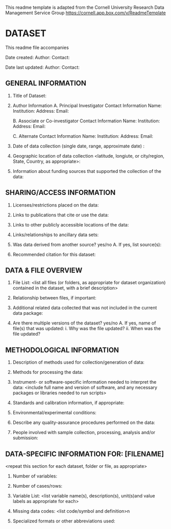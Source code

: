 This readme template is adapted from the
Cornell University Research Data Management Service Group
https://cornell.app.box.com/v/ReadmeTemplate

# DATASET

This readme file accompanies <DATASET>

Date created: <YYYY-MM-DD>
Author: <NAME>
Contact: <CONTACT DETAILS>

Date last updated: <YYYY-MM-DD>
Author: <NAME>
Contact: <CONTACT DETAILS>

## GENERAL INFORMATION

1. Title of Dataset:

2. Author Information
    A. Principal Investigator Contact Information
        Name:
        Institution:
        Address:
        Email:

    B. Associate or Co-investigator Contact Information
        Name:
        Institution:
        Address:
        Email:

    C. Alternate Contact Information
        Name:
        Institution:
        Address:
        Email:

3. Date of data collection (single date, range, approximate date) <suggested format YYYY-MM-DD>:

4. Geographic location of data collection <latitude, longiute, or city/region, State, Country, as appropriate>:

5. Information about funding sources that supported the collection of the data:


## SHARING/ACCESS INFORMATION

1. Licenses/restrictions placed on the data:

2. Links to publications that cite or use the data:

3. Links to other publicly accessible locations of the data:

4. Links/relationships to ancillary data sets:

5. Was data derived from another source? yes/no
    A. If yes, list source(s):

6. Recommended citation for this dataset:


## DATA & FILE OVERVIEW

1. File List:
<list all files (or folders, as appropriate for dataset organization) contained in the dataset, with a brief description>

2. Relationship between files, if important:

3. Additional related data collected that was not included in the current data package:

4. Are there multiple versions of the dataset? yes/no
    A. If yes, name of file(s) that was updated:
        i. Why was the file updated?
        ii. When was the file updated?


## METHODOLOGICAL INFORMATION

1. Description of methods used for collection/generation of data:
<Include links or references to publications or other documentation containing experimental design or protocols used in data collection>

2. Methods for processing the data:
<describe how the submitted data were generated from the raw or collected data>

3. Instrument- or software-specific information needed to interpret the data:
<include full name and version of software, and any necessary packages or libraries needed to run scripts>

4. Standards and calibration information, if appropriate:

5. Environmental/experimental conditions:

6. Describe any quality-assurance procedures performed on the data:

7. People involved with sample collection, processing, analysis and/or submission:


## DATA-SPECIFIC INFORMATION FOR: [FILENAME]
<repeat this section for each dataset, folder or file, as appropriate>

1. Number of variables:

2. Number of cases/rows:

3. Variable List:
<list variable name(s), description(s), unit(s)and value labels as appropriate for each>

4. Missing data codes:
<list code/symbol and definition>n

5. Specialized formats or other abbreviations used:

